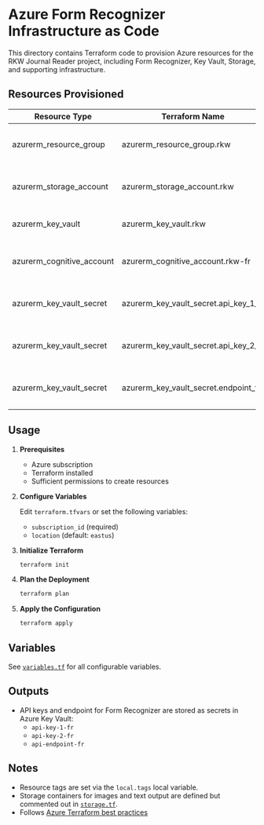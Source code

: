 # Azure Form Recognizer Infrastructure as Code

This directory contains Terraform code to provision Azure resources for the RKW Journal Reader project, including Form Recognizer, Key Vault, Storage, and supporting infrastructure.

## Resources Provisioned

| Resource Type                      | Terraform Name                        | Purpose                                 |
|-------------------------------------|---------------------------------------|-----------------------------------------|
| azurerm_resource_group              | azurerm_resource_group.rkw            | Resource group for all resources        |
| azurerm_storage_account             | azurerm_storage_account.rkw           | Storage for images and outputs          |
| azurerm_key_vault                   | azurerm_key_vault.rkw                 | Secure storage for secrets              |
| azurerm_cognitive_account           | azurerm_cognitive_account.rkw-fr      | Azure Form Recognizer resource          |
| azurerm_key_vault_secret            | azurerm_key_vault_secret.api_key_1_fr | Primary API key for Form Recognizer     |
| azurerm_key_vault_secret            | azurerm_key_vault_secret.api_key_2_fr | Secondary API key for Form Recognizer   |
| azurerm_key_vault_secret            | azurerm_key_vault_secret.endpoint_fr  | Endpoint URL for Form Recognizer        |

## Usage

1. **Prerequisites**
   - Azure subscription
   - Terraform installed
   - Sufficient permissions to create resources

2. **Configure Variables**

   Edit `terraform.tfvars` or set the following variables:
   - `subscription_id` (required)
   - `location` (default: `eastus`)

3. **Initialize Terraform**

   ```sh
   terraform init
   ```

4. **Plan the Deployment**

   ```sh
   terraform plan
   ```

5. **Apply the Configuration**

   ```sh
   terraform apply
   ```

## Variables

See [`variables.tf`](iac/variables.tf) for all configurable variables.

## Outputs

- API keys and endpoint for Form Recognizer are stored as secrets in Azure Key Vault:
  - `api-key-1-fr`
  - `api-key-2-fr`
  - `api-endpoint-fr`

## Notes

- Resource tags are set via the `local.tags` local variable.
- Storage containers for images and text output are defined but commented out in [`storage.tf`](iac/storage.tf).
- Follows [Azure Terraform best practices](https://learn.microsoft.com/en-us/azure/developer/terraform/best-practices)